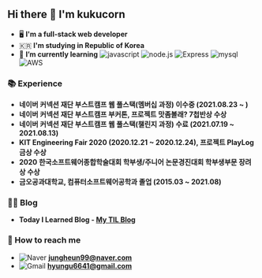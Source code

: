 ## Hi there 👋 I'm kukucorn

- 🖥️ **I'm a full-stack web developer**
- 🇰🇷 **I'm studying in Republic of Korea**
- 🌱 **I’m currently learning** ![javascript](https://img.shields.io/badge/-JavaScript-yellow?logo=javascript&logoColor=FFFFFF&style=plastic) ![node.js](https://img.shields.io/badge/-node.js-339933?logo=node.js&logoColor=white&style=plastic) ![Express](https://img.shields.io/badge/-Express-000000?logo=express&logoColor=white&style=plastic) ![mysql](https://img.shields.io/badge/-MySQL-4479A1?logo=mysql&logoColor=FFFFFF&style=plastic) ![AWS](https://img.shields.io/badge/-AWS-FF9900?logo=amazon-AWS&logoColor=FFFFFF&style=plastic)

### 📚 Experience

- **네이버 커넥션 재단 부스트캠프 웹 풀스택(멤버십 과정) 이수중 (2021.08.23 ~ )**
- **네이버 커넥션 재단 부스트캠프 부커톤, 프로젝트 맛좀볼래? 7첩반상 수상**
- **네이버 커넥션 재단 부스트캠프 웹 풀스택(챌린지 과정) 수료 (2021.07.19 ~ 2021.08.13)**
- **KIT Engineering Fair 2020 (2020.12.21 ~ 2020.12.24), 프로젝트 PlayLog 금상 수상**
- **2020 한국소프트웨어종합학술대회 학부생/주니어 논문경진대회 학부생부문 장려상 수상**
- **금오공과대학교, 컴퓨터소프트웨어공학과 졸업 (2015.03 ~ 2021.08)**

### 👨‍💻 Blog

- **Today I Learned Blog - [My TIL Blog](https://kukucorn.github.io/TIL-Blog/)**

### 🤙 How to reach me

- ![Naver](https://img.shields.io/badge/-Naver-03C75A?logo=naver&logoColor=FFFFFF&style=plastic&link=jungheun99@naver.com//left) **<jungheun99@naver.com>**
- ![Gmail](https://img.shields.io/badge/-Gmail-EA4335?logo=gmail&logoColor=FFFFFF&style=plastic) **<hyungu6641@gmail.com>**

<!--
**kukucorn/kukucorn** is a ✨ _special_ ✨ repository because its `README.md` (this file) appears on your GitHub profile.

Here are some ideas to get you started:

- 🔭 I’m currently working on ...

- 👯 I’m looking to collaborate on ...
- 🤔 I’m looking for help with ...
- 💬 Ask me about ...
- 📫 How to reach me: ...
- 😄 Pronouns: ...
- ⚡ Fun fact: ...
-->
